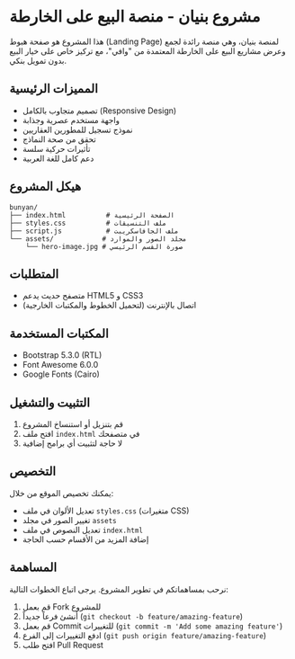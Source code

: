 # مشروع بنيان - منصة البيع على الخارطة

هذا المشروع هو صفحة هبوط (Landing Page) لمنصة بنيان، وهي منصة رائدة لجمع وعرض مشاريع البيع على الخارطة المعتمدة من "وافي"، مع تركيز خاص على خيار البيع بدون تمويل بنكي.

## المميزات الرئيسية

- تصميم متجاوب بالكامل (Responsive Design)
- واجهة مستخدم عصرية وجذابة
- نموذج تسجيل للمطورين العقاريين
- تحقق من صحة النماذج
- تأثيرات حركية سلسة
- دعم كامل للغة العربية

## هيكل المشروع

```
bunyan/
├── index.html          # الصفحة الرئيسية
├── styles.css          # ملف التنسيقات
├── script.js           # ملف الجافاسكريبت
└── assets/            # مجلد الصور والموارد
    └── hero-image.jpg # صورة القسم الرئيسي
```

## المتطلبات

- متصفح حديث يدعم HTML5 و CSS3
- اتصال بالإنترنت (لتحميل الخطوط والمكتبات الخارجية)

## المكتبات المستخدمة

- Bootstrap 5.3.0 (RTL)
- Font Awesome 6.0.0
- Google Fonts (Cairo)

## التثبيت والتشغيل

1. قم بتنزيل أو استنساخ المشروع
2. افتح ملف `index.html` في متصفحك
3. لا حاجة لتثبيت أي برامج إضافية

## التخصيص

يمكنك تخصيص الموقع من خلال:

- تعديل الألوان في ملف `styles.css` (متغيرات CSS)
- تغيير الصور في مجلد `assets`
- تعديل النصوص في ملف `index.html`
- إضافة المزيد من الأقسام حسب الحاجة

## المساهمة

نرحب بمساهماتكم في تطوير المشروع. يرجى اتباع الخطوات التالية:

1. قم بعمل Fork للمشروع
2. أنشئ فرعاً جديداً (`git checkout -b feature/amazing-feature`)
3. قم بعمل Commit للتغييرات (`git commit -m 'Add some amazing feature'`)
4. ادفع التغييرات إلى الفرع (`git push origin feature/amazing-feature`)
5. افتح طلب Pull Request

